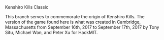 Kenshiro Kills Classic

This branch serves to commemorate the origin of Kenshiro Kills. The version of the game found here is what was created in Cambridge, Massachusetts from September 16th, 2017 to September 17th, 2017 by Tony Situ, Michael Wan, and Peter Xu for HackMIT.
